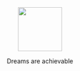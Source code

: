 <div>
  <div id="header" align="center">
    <img src="https://media.giphy.com/media/iIZO5d4IfSa0nkyLju/giphy.gif" width="100"/>
    <p>Dreams are achievable</p>
  </div>
</div>

